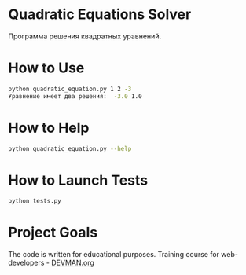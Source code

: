 # Quadratic Equations Solver

Программа решения квадратных уравнений.

# How to Use

```bash
python quadratic_equation.py 1 2 -3
Уравнение имеет два решения:  -3.0 1.0
```
# How to Help

```bash
python quadratic_equation.py --help
```

# How to Launch Tests

```bash
python tests.py
```

# Project Goals

The code is written for educational purposes. Training course for web-developers - [DEVMAN.org](https://devman.org)
